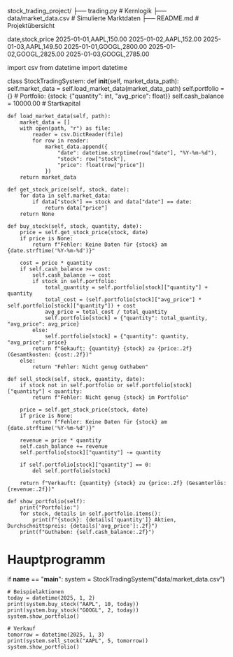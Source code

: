 stock_trading_project/
├── trading.py           # Kernlogik
├── data/market_data.csv # Simulierte Marktdaten
├── README.md            # Projektübersicht

date,stock,price
2025-01-01,AAPL,150.00
2025-01-02,AAPL,152.00
2025-01-03,AAPL,149.50
2025-01-01,GOOGL,2800.00
2025-01-02,GOOGL,2825.00
2025-01-03,GOOGL,2785.00


import csv
from datetime import datetime

class StockTradingSystem:
    def __init__(self, market_data_path):
        self.market_data = self.load_market_data(market_data_path)
        self.portfolio = {}  # Portfolio: {stock: {"quantity": int, "avg_price": float}}
        self.cash_balance = 10000.00  # Startkapital

    def load_market_data(self, path):
        market_data = []
        with open(path, "r") as file:
            reader = csv.DictReader(file)
            for row in reader:
                market_data.append({
                    "date": datetime.strptime(row["date"], "%Y-%m-%d"),
                    "stock": row["stock"],
                    "price": float(row["price"])
                })
        return market_data

    def get_stock_price(self, stock, date):
        for data in self.market_data:
            if data["stock"] == stock and data["date"] == date:
                return data["price"]
        return None

    def buy_stock(self, stock, quantity, date):
        price = self.get_stock_price(stock, date)
        if price is None:
            return f"Fehler: Keine Daten für {stock} am {date.strftime('%Y-%m-%d')}"

        cost = price * quantity
        if self.cash_balance >= cost:
            self.cash_balance -= cost
            if stock in self.portfolio:
                total_quantity = self.portfolio[stock]["quantity"] + quantity
                total_cost = (self.portfolio[stock]["avg_price"] * self.portfolio[stock]["quantity"]) + cost
                avg_price = total_cost / total_quantity
                self.portfolio[stock] = {"quantity": total_quantity, "avg_price": avg_price}
            else:
                self.portfolio[stock] = {"quantity": quantity, "avg_price": price}
            return f"Gekauft: {quantity} {stock} zu {price:.2f} (Gesamtkosten: {cost:.2f})"
        else:
            return "Fehler: Nicht genug Guthaben"

    def sell_stock(self, stock, quantity, date):
        if stock not in self.portfolio or self.portfolio[stock]["quantity"] < quantity:
            return f"Fehler: Nicht genug {stock} im Portfolio"

        price = self.get_stock_price(stock, date)
        if price is None:
            return f"Fehler: Keine Daten für {stock} am {date.strftime('%Y-%m-%d')}"

        revenue = price * quantity
        self.cash_balance += revenue
        self.portfolio[stock]["quantity"] -= quantity

        if self.portfolio[stock]["quantity"] == 0:
            del self.portfolio[stock]

        return f"Verkauft: {quantity} {stock} zu {price:.2f} (Gesamterlös: {revenue:.2f})"

    def show_portfolio(self):
        print("Portfolio:")
        for stock, details in self.portfolio.items():
            print(f"{stock}: {details['quantity']} Aktien, Durchschnittspreis: {details['avg_price']:.2f}")
        print(f"Guthaben: {self.cash_balance:.2f}")

# Hauptprogramm
if __name__ == "__main__":
    system = StockTradingSystem("data/market_data.csv")

    # Beispielaktionen
    today = datetime(2025, 1, 2)
    print(system.buy_stock("AAPL", 10, today))
    print(system.buy_stock("GOOGL", 2, today))
    system.show_portfolio()

    # Verkauf
    tomorrow = datetime(2025, 1, 3)
    print(system.sell_stock("AAPL", 5, tomorrow))
    system.show_portfolio()
